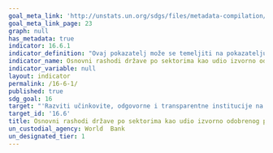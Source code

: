 ```yaml
---
goal_meta_link: 'http://unstats.un.org/sdgs/files/metadata-compilation/Metadata-Goal-16.pdf'
goal_meta_link_page: 23
graph: null
has_metadata: true
indicator: 16.6.1
indicator_definition: "Ovaj pokazatelj može se temeljiti na pokazatelju PI-2 u skupu podataka o javnim izdacima i financijskoj odgovornosti (PEFA): sastav izdataka u odnosu na izvorni odobreni proračun, (i) razlike između odobrenog proračuna i konačnih izdataka po korisnicima (usporedivo sa sektorom) (ii) varijacija izdataka iz prvobitnog proračuna prema ekonomskoj klasifikaciji i (iii) prosječni iznos koji se tereti za rezervaciju za nepredviđene troškove tijekom posljednje 3 godine."
indicator_name: Osnovni rashodi države po sektorima kao udio izvorno odobrenog proračuna  (ili proračunskim kodovima ili slično)
indicator_variable: null
layout: indicator
permalink: /16-6-1/
published: true  
sdg_goal: 16
target: "'Razviti učinkovite, odgovorne i transparentne institucije na svim razinama.'"
target_id: '16.6'
title: Osnovni rashodi države po sektorima kao udio izvorno odobrenog proračuna  (ili proračunskim kodovima ili slično)
un_custodial_agency: World  Bank
un_designated_tier: 1
---
```

